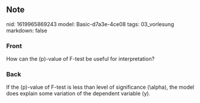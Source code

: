 ## Note
nid: 1619965869243
model: Basic-d7a3e-4ce08
tags: 03_vorlesung
markdown: false

### Front
How can the \(p\)-value of F-test be useful for interpretation?

### Back
If the \(p\)-value of F-test is less than level of significance \(\alpha\), the model does explain some variation of the dependent variable \(y\).
